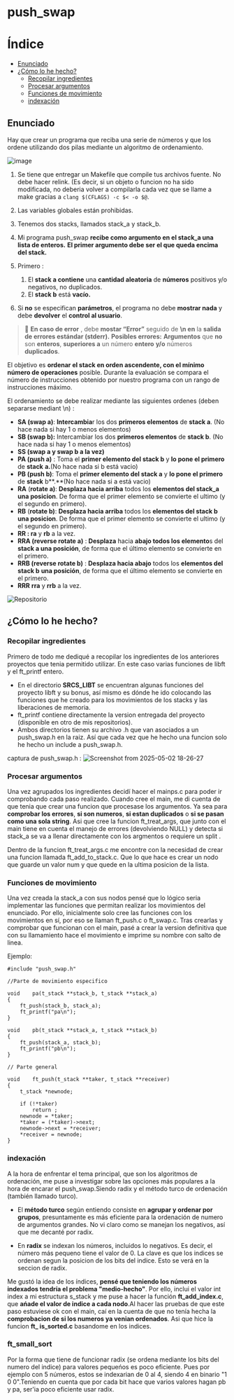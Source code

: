 # push_swap

# Índice
- [Enunciado](#Enunciado)
- [¿Cómo lo he hecho?](#¿Cómo-lo-he-hecho?)
  - [Recopilar ingredientes](#Recopilar-ingredientes)
  - [Procesar argumentos](#Procesar-argumentos)
  - [Funciones de movimiento](#Funciones-de-movimiento)
  - [indexación](#indexación)

## Enunciado

Hay que crear un programa que reciba una serie de números y que los ordene utilizando dos pilas mediante un algoritmo de ordenamiento.

![image](https://github.com/user-attachments/assets/c67b8367-03e5-427d-9d97-9772925da724)

1. Se tiene que entregar un Makefile que compile tus archivos fuente. No debe hacer relink. (Es decir, si un objeto o funcion no ha sido modificada, no deberia volver a compilarla cada vez que se llame a make  gracias a `clang $(CFLAGS) -c $< -o $@`.
2. Las variables globales están prohibidas.
3. Tenemos dos stacks, llamados stack_a y stack_b.
4. Mi programa push_swap  **recibe como argumento en el stack_a una lista de enteros.** **El primer argumento debe ser el que queda encima del stack.**
5. Primero :
    1. El **stack a contiene** una **cantidad aleatoria** de **números** positivos y/o negativos, no duplicados.
    2. El **stack b** está **vacío.**

6.  Si **no** se especifican **parámetros**, el programa no debe **mostrar nada** y debe **devolver** el **control al usuario**.
<aside>


> 🚨 **En caso de error** , debe **mostar “Error”** seguido de **\n en** la **salida de errores estándar (stderr).** **Posibles errores:** **Argumentos** que **no** son **enteros**, **superiores a** un número **entero** **y/o** números **duplicados**.

</aside>

El objetivo es **ordenar el stack en orden ascendente, con el mínimo número de operaciones** posible. Durante la evaluación se compara el número de instrucciones obtenido por nuestro programa con un rango de instrucciones máximo.

El ordenamiento se debe realizar mediante las siguientes ordenes (deben separarse mediant \n) :
- **SA (swap a)**: **Intercambia**r los dos **primeros elementos** de **stack a**. (No hace nada si hay 1 o menos elementos)
- **SB (swap b):** Intercambiar los dos **primeros elementos** de **stack b**. (No hace nada si hay 1 o menos elementos)
- **SS (swap a y swap b a la vez)**
- **PA (push a)** : Toma el **primer elemento del stack b** y **lo pone el primero** de **stack** **a.**(No hace nada si b está vacio)
- **PB (push b)**:  Toma el **primer elemento del stack a** y **lo pone el primero** de **stack** b**.**(No hace nada si a está vacio)
- **RA** (**rotate a)**: **Desplaza hacia arriba** todos los **elementos del stack_a una posicion**. De forma que el primer elemento se convierte el ultimo (y el segundo en primero).
- **RB** (**rotate b)**: **Desplaza hacia arriba** todos los **elementos del stack b** **una posicion**. De forma que el primer elemento se convierte el ultimo (y el segundo en primero).
- **RR : ra** y **rb** a la vez.
- **RRA (reverse rotate a)** : **Desplaza** hacia **abajo todos los elemento**s del **stack a una posición**, de forma que el último elemento se convierte en el primero.
- **RRB (reverse rotate b)** : **Desplaza hacia abajo** todos los **elementos del stack b** **una posición**, de forma que el último elemento se convierte en el primero.
- **RRR**  **rra** y **rrb** a la vez.

![Repositorio](https://github.com/user-attachments/assets/d31722f5-f1f7-4ac5-990d-c4a6e07b0d18)





## ¿Cómo lo he hecho?

### Recopilar ingredientes

Primero de todo me dediqué a recopilar los ingredientes de los anteriores proyectos que tenia permitido utilizar. En este caso varias funciones de libft y el ft_printf entero. 

- En el directorio **SRCS_LIBT** se encuentran algunas funciones del proyecto libft y su bonus, así mismo es dónde he ido colocando las funciones que he creado para los movimientos de los stacks y las liberaciones de memoria.
- ft_printf contiene directamente la version entregada del proyecto (disponible en otro de mis repositorios).
- Ambos directorios tienen su archivo .h que van asociados a un push_swap.h en la raiz. Así que cada vez que he hecho una funcion solo he hecho un include a push_swap.h.

captura de push_swap.h :
![Screenshot from 2025-05-02 18-26-27](https://github.com/user-attachments/assets/d27f8b31-395d-4a36-a6e4-429fd3ff357e)

### Procesar argumentos

Una vez agrupados los ingredientes decidí hacer el mainps.c para poder ir comprobando cada paso realizado. Cuando cree el main, me di cuenta de que tenia que crear una funcion que procesase los argumentos. Ya sea para **comprobar los errores**, **si son numeros**, **si estan duplicados** o **si se pasan como una sola string**. Asi que cree la funcion ft_treat_args, que junto con el main tiene en cuenta el manejo de errores (devolviendo NULL) y detecta si stack_a se va a llenar directamente con los argmentos o requiere un split .

Dentro de la funcion ft_treat_args.c me encontre con la necesidad de crear una funcion llamada ft_add_to_stack.c. Que lo que hace es crear un nodo que guarde un valor num y que quede en la ultima posicion de la lista.

### Funciones de movimiento

Una vez creada la stack_a con sus nodos pensé que lo lógico seria implementar las funciones que permitan realizar los movimientos del enunciado. Por ello, inicialmente solo cree las funciones con los movimientos en sí, por eso se llaman ft_push.c o ft_swap.c. Tras crearlas y comprobar que funcionan con el main, pasé a crear la version definitiva que con su llamamiento hace el movimiento e imprime su nombre con salto de linea.

Ejemplo:
```
#include "push_swap.h"

//Parte de movimiento especifico

void	pa(t_stack **stack_b, t_stack **stack_a)
{
	ft_push(stack_b, stack_a);
	ft_printf("pa\n");
}

void	pb(t_stack **stack_a, t_stack **stack_b)
{
	ft_push(stack_a, stack_b);
	ft_printf("pb\n");
}

// Parte general

void	ft_push(t_stack **taker, t_stack **receiver)
{
	t_stack	*newnode;

	if (!*taker)
		return ;
	newnode = *taker;
	*taker = (*taker)->next;
	newnode->next = *receiver;
	*receiver = newnode;
}
```
### indexación

A la hora de enfrentar el tema principal, que son los algoritmos de ordenación, me puse a investigar sobre las opciones más populares a la hora de encarar el push_swap.Siendo radix y el método turco de ordenación (también llamado turco).

- El **método turco** según entiendo consiste en **agrupar y ordenar por grupos**, presuntamente es más eficiente para la ordenación de numero de argumentos grandes. No vi claro como se manejan los negativos, así que me decanté por radix.

- En **radix** se indexan los números, incluidos lo negativos. Es decir, el número más pequeno tiene el valor de 0. La clave es que los indices se ordenan segun la posicion de los bits del indice. Esto se verá en la seccion de radix. 

Me gustó la idea de los índices, **pensé que teniendo los números indexados tendría el problema "medio-hecho"**. Por ello, inclui el valor int index a mi estructura s_stack y me puse a hacer la función **ft_add_index.c**, que **ańade el valor de indice a cada nodo**.Al hacer las pruebas de que este paso estuviese ok con el main, caí en la cuenta de que no tenía hecha la **comprobacion de si los numeros ya venian ordenados**. Asi que hice la funcion **ft_ is_sorted.c** basandome en los indices.

### ft_small_sort

Por la forma que tiene de funcionar radix (se ordena mediante los bits del numero del indice) para valores pequeńos es poco eficiente. Pues por ejemplo con 5 números, estos se indexarian de 0 al 4, siendo 4 en binario "1 0 0".Teniendo en cuenta que por cada bit hace que varios valores hagan pb y pa, ser'ia poco eficiente usar radix.


